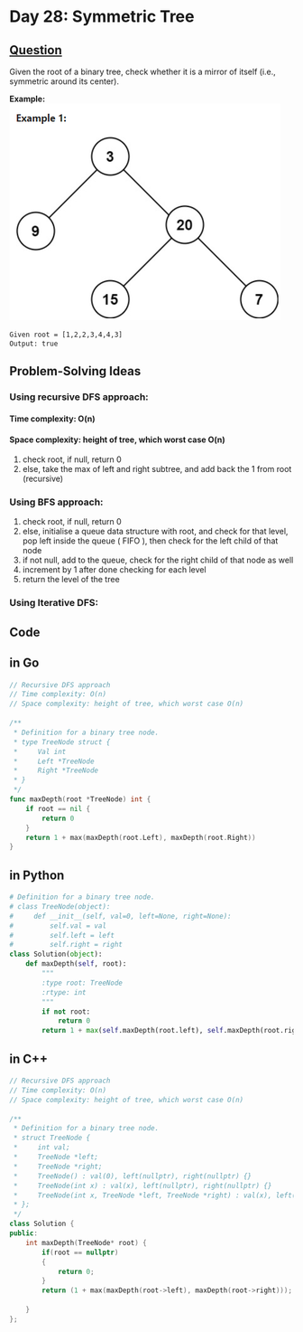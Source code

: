 # Day 28: Symmetric Tree
## [Question](https://leetcode.com/problems/symmetric-tree/description/?envType=study-plan-v2&envId=top-interview-150)

Given the root of a binary tree, check whether it is a mirror of itself (i.e., symmetric around its center).

**Example:**
![Alt text](image.png)

```
Given root = [1,2,2,3,4,4,3]
Output: true
```

## Problem-Solving Ideas
### Using recursive DFS approach:
#### Time complexity: O(n)
#### Space complexity: height of tree, which worst case O(n) 
1. check root, if null, return 0 
2. else, take the max of left and right subtree, and add back the 1 from root (recursive)


### Using BFS approach:
1. check root, if null, return 0
2. else, initialise a queue data structure with root, and check for that level, 
pop left inside the queue ( FIFO ), then check for the left child of that node
3. if not null, add to the queue, check for the right child of that node as well
4. increment by 1 after done checking for each level
5. return the level of the tree

### Using Iterative DFS:




## Code
## in Go 

``` Go
// Recursive DFS approach
// Time complexity: O(n)
// Space complexity: height of tree, which worst case O(n)

/**
 * Definition for a binary tree node.
 * type TreeNode struct {
 *     Val int
 *     Left *TreeNode
 *     Right *TreeNode
 * }
 */
func maxDepth(root *TreeNode) int {
	if root == nil {
		return 0
	}
	return 1 + max(maxDepth(root.Left), maxDepth(root.Right))
}
```

## in Python
``` python
# Definition for a binary tree node.
# class TreeNode(object):
#     def __init__(self, val=0, left=None, right=None):
#         self.val = val
#         self.left = left
#         self.right = right
class Solution(object):
    def maxDepth(self, root):
        """
        :type root: TreeNode
        :rtype: int
        """
        if not root:
            return 0
        return 1 + max(self.maxDepth(root.left), self.maxDepth(root.right))
```

## in C++
``` C++
// Recursive DFS approach
// Time complexity: O(n)
// Space complexity: height of tree, which worst case O(n) 

/**
 * Definition for a binary tree node.
 * struct TreeNode {
 *     int val;
 *     TreeNode *left;
 *     TreeNode *right;
 *     TreeNode() : val(0), left(nullptr), right(nullptr) {}
 *     TreeNode(int x) : val(x), left(nullptr), right(nullptr) {}
 *     TreeNode(int x, TreeNode *left, TreeNode *right) : val(x), left(left), right(right) {}
 * };
 */
class Solution {
public:
    int maxDepth(TreeNode* root) {
        if(root == nullptr)
        {
            return 0;
        }
        return (1 + max(maxDepth(root->left), maxDepth(root->right)));
        
    }
};
```



